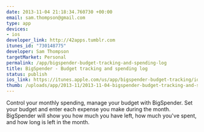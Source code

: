 ```yaml
--- 
date: 2013-11-04 21:18:34.760730 +00:00
email: sam.thompson@gmail.com
type: app
devices: 
- ios
developer_link: http://42apps.tumblr.com
itunes_id: "730148775"
developer: Sam Thompson
targetMarket: Personal
permalink: /app/bigspender-budget-tracking-and-spending-log
title: BigSpender - Budget tracking and spending log
status: publish
ios_link: https://itunes.apple.com/us/app/bigspender-budget-tracking/id730148775?ls=1%26mt=8
thumb: /uploads/app/2013-11/2013-11-04-bigspender-budget-tracking-and-spending-log.png
---
```


Control your monthly spending, manage your budget with BigSpender. Set your budget and enter each expense you make during the month. BigSpender will show you how much you have left, how much you've spent, and how long is left in the month. 
